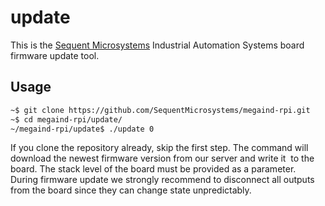 # update

This is the [Sequent Microsystems](https://www.sequentmicrosystems.com) Industrial Automation Systems board firmware update tool.

## Usage

```bash
~$ git clone https://github.com/SequentMicrosystems/megaind-rpi.git
~$ cd megaind-rpi/update/
~/megaind-rpi/update$ ./update 0
```

If you clone the repository already, skip the first step. 
The command will download the newest firmware version from our server and write it  to the board.
The stack level of the board must be provided as a parameter. 
During firmware update we strongly recommend to disconnect all outputs from the board since they can change state unpredictably.
